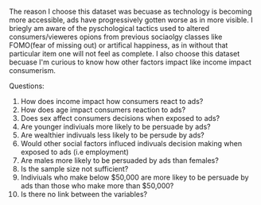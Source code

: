 The reason I choose this dataset was becuase as technology is becoming more accessible, ads have progressively gotten worse as in more visible. I briegly am aware of the pyschological tactics used to altered consumers/vieweres opions from previous sociaolgy classes like FOMO(fear of missing out) or artifical happiness, as in without that particular item one will not feel as complete. I also choose this dataset becuase I'm curious to know how other factors impact like income impact consumerism. 

Questions:
1. How does income impact how consumers react to ads?
2. How does age impact consumers reaction to ads?
3. Does sex affect consumers decisions when exposed to ads?
4. Are younger indiviuals more likely to be persuade by ads?
5. Are wealthier indivuals less likely to be persude by ads?
6. Would other social factors influced indivuals decision making when exposed to ads (i.e employment)
7. Are males more likely to be persuaded by ads than females?
8. Is the sample size not sufficient?
9. Indiviuals who make below $50,000 are more likey to be persuade by ads than those who make more than $50,000?
10. Is there no link between the variables?